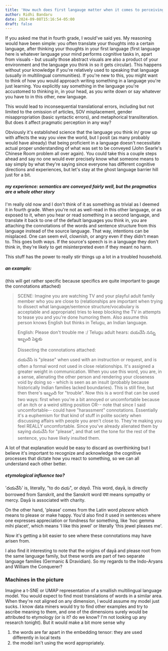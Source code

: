 ```yaml
---
title: 'How much does first langauge matter when it comes to perceiving (and reacting to) other languages?'
author: Ridhi Bandaru
date: 2024-09-08T15:16:54-05:00
draft: false
---
```


If you asked me that in fourth grade, I would've said yes. My reasoning would have been simple: you often translate your thoughts into a certain language, after thinking your thoughts in your first language (first language here is whatever language your mind performs cognitive tasks in, apart from visuals - but usually those abstract visuals are also a product of your environment and the language you think in so it gets circular). This happens without your knowledge if you're relatively used to speaking that language (usually in multilingual communities). If you're new to this, you might want to think of how you would approach writing something in a language you're just learning. You explicitly say something in the language you're accustomed to thinking in, in your head, as you write down or say whatever you have to in this other, new language. 

This would lead to inconsequential translational errors, including but not limited to the omission of articles, SOV misplacement, gender misappropriation (basic syntactic errors), and metaphorical transliteration. But does it affect pragmatic perception in any way?

Obviously it's established science that the language you think in/ grow up with affects the way you view the world, but I posit (as many probably would have already) that being proficient in a language doesn't necessitate actual proper understanding of what was set to be conveyed (John Searle's Chinese Room problem all over again). You could take this a couple steps ahead and say no one would ever precisely know what someone means to say simply by what they're saying since everyone has different cognitive directions and experiences, but let's stay at the ghost language barrier hill just for a bit.
##### my experience: semantics are conveyed fairly well, but the pragmatics are a whole other story

I'm really old now and I don't think of it as something as trivial as I deemed it in fourth grade. When you're not as well-read in this other language, or as exposed to it, when you hear or read something in a second language, and translate it back to one of the default languages you think in, you are attaching the connotations of the words and sentence structure from this language instead of the source language. That way, intentions can be misplaced. One can seem evil, clownish, or angry even if they didn't mean to. This goes both ways. If the source's speech is in a language they don't think in, they're likely to get misinterpreted even if they meant no harm.

This stuff has the power to really stir things up a lot in a troubled household. 
##### an example:

(this will get rather specific because specifics are quite important to gauge the connotations attached)

>SCENE: Imagine you are watching TV and your playful adult family member who you are close to (relationships are important when trying to dissect what language/sentence structure/vocabulary is acceptable and appropriate) tries to keep blocking the TV in attempts to tease you and you're done humoring them. Also assume this person knows English but thinks in Telugu, an Indian language.
>
>English: Please don't trouble me :/
>Telugu adult hears: దయచేసి నన్ను ఇబ్బంది పెట్టకు 
>
>Dissecting the connotations attached:
>
>దయచేసి is "please" when used with an instruction or request, and is often a formal word not used in close relationships. It's assigned a greater weight in communication. When you use this word, you are, in a sense, alienating the other person and rendering your closeness void by doing so - which is seen as an insult (probably because historically Indian families lacked boundaries). This is still fine, but then there's ఇబ్బంది for "trouble". Now this is a word that can be used two ways: first when you're a bit annoyed or uncomfortable because of an itch or a weird sitting position OR-- note that since I said uncomfortable-- could have "harassment" connotations. Essentially it's a euphemism for that kind of stuff in polite society when discussing affairs with people you aren't close to. They're making you feel REALLY uncomfortable. Since you've already alienated them by saying దయచేసి for "please", and that set the tone for the rest of the sentence, you have likely insulted them. 

A lot of that explanation would be easy to discard as overthinking but I believe it's important to recognize and acknowledge the cognitive processes that dictate how you react to something, so we can all understand each other better.
##### etymological influence too?

'దయచేసి' is, literally, "to do దయ", or *dayā*. This word, dayā, is directly borrowed from Sanskrit, and the Sanskrit word दया means sympathy or mercy. Dayā is associated with charity.

On the other hand, 'please' comes from the Latin word *placere* which means to please or make happy. You'd also find it used in sentences where one expresses appreciation or fondness for something, like 'hoc gemma mihi placet', which means 'I like this jewel' or literally 'this jewel pleases me'.

Now it's getting a bit easier to see where these connotations may have arisen from. 

I also find it interesting to note that the origins of dayā and please root from the same language family, but these words are part of two separate language families (Germanic & Dravidian). So my regards to the Indo-Aryans and William the Conquerer?

### Machines in the picture

Imagine a t-SNE or UMAP representation of a smallish multilingual language model. You would expect to find most translations of words in a similar area. When they're not aligned on any dimension, I would assume my model just sucks. I know data miners would try to find other examples and try to ascribe meaning to them, and one of the dimensions surely would be attributed to etymology (or is it? do we know? I'm not looking up any research tonight). But it would make a bit more sense why

1. the words are far apart in the embedding tensor: they are used differently in local texts
2. the model isn't using the word appropriately.